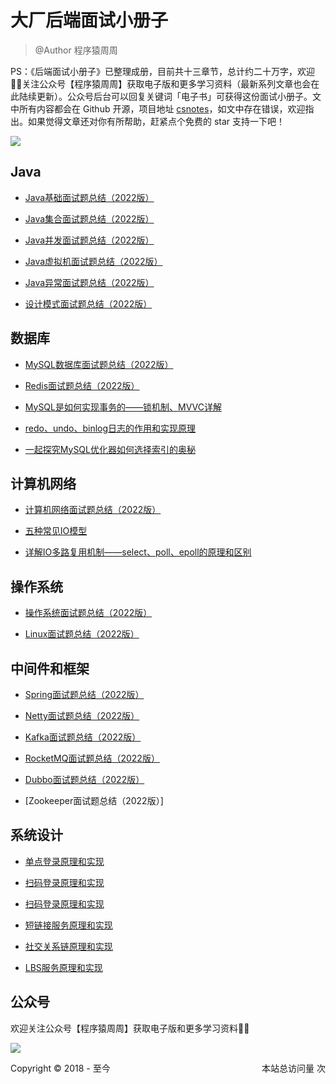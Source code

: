 # 大厂后端面试小册子

> @Author 程序猿周周

PS：《后端面试小册子》已整理成册，目前共十三章节，总计约二十万字，欢迎👏🏻关注公众号【程序猿周周】获取电子版和更多学习资料（最新系列文章也会在此陆续更新）。公众号后台可以回复关键词「电⼦书」可获得这份面试小册子。文中所有内容都会在 Github 开源，项目地址 [csnotes](https://github.com/zas023/csnotes)，如文中存在错误，欢迎指出。如果觉得文章还对你有所帮助，赶紧点个免费的 star 支持一下吧！

![](https://cdn.staticaly.com/gh/zas023/csnotes/master/assest/20221118233511.png)


## Java

- [Java基础面试题总结（2022版）](https://blog.csdn.net/adminpd/article/details/123080189)

- [Java集合面试题总结（2022版）](https://blog.csdn.net/adminpd/article/details/123171501)

- [Java并发面试题总结（2022版）](https://blog.csdn.net/adminpd/article/details/123266624)

- [Java虚拟机面试题总结（2022版）](https://blog.csdn.net/adminpd/article/details/123412605)

- [Java异常面试题总结（2022版）](https://blog.csdn.net/adminpd/article/details/123462676)

- [设计模式面试题总结（2022版）](https://blog.csdn.net/adminpd/article/details/123490442)

## 数据库 

- [MySQL数据库面试题总结（2022版）](https://blog.csdn.net/adminpd/article/details/122910606)

- [Redis面试题总结（2022版）](https://blog.csdn.net/adminpd/article/details/122934938)

- [MySQL是如何实现事务的——锁机制、MVVC详解](https://blog.csdn.net/adminpd/article/details/124789604)

- [redo、undo、binlog日志的作用和实现原理](https://blog.csdn.net/adminpd/article/details/124771948)

- [一起探究MySQL优化器如何选择索引的奥秘](https://blog.csdn.net/adminpd/article/details/124651881)


## 计算机网络

- [计算机网络面试题总结（2022版）](https://blog.csdn.net/adminpd/article/details/122973684)

- [五种常见IO模型](https://blog.csdn.net/adminpd/article/details/124546529)

- [详解IO多路复用机制——select、poll、epoll的原理和区别](https://blog.csdn.net/adminpd/article/details/124553590)

## 操作系统

- [操作系统面试题总结（2022版）](https://blog.csdn.net/adminpd/article/details/122994599)

- [Linux面试题总结（2022版）](https://blog.csdn.net/adminpd/article/details/122994862)

## 中间件和框架

- [Spring面试题总结（2022版）](https://blog.csdn.net/adminpd/article/details/123016872)

- [Netty面试题总结（2022版）](https://blog.csdn.net/adminpd/article/details/123564362)

- [Kafka面试题总结（2022版）](https://blog.csdn.net/adminpd/article/details/123674437)

- [RocketMQ面试题总结（2022版）](https://blog.csdn.net/adminpd/article/details/123977683)

- [Dubbo面试题总结（2022版）](https://blog.csdn.net/adminpd/article/details/123538243)

- [Zookeeper面试题总结（2022版）]

## 系统设计

- [单点登录原理和实现](https://blog.csdn.net/adminpd/article/details/121321029)

- [扫码登录原理和实现](https://blog.csdn.net/adminpd/article/details/121345027)

- [扫码登录原理和实现](https://blog.csdn.net/adminpd/article/details/121345027)

- [短链接服务原理和实现](https://blog.csdn.net/adminpd/article/details/121890795)

- [社交关系链原理和实现](https://blog.csdn.net/adminpd/article/details/122015182)

- [LBS服务原理和实现](https://blog.csdn.net/adminpd/article/details/127833567)

## 公众号
欢迎关注公众号【程序猿周周】获取电子版和更多学习资料👏🏻

![](https://cdn.jsdelivr.net/gh/zas023/CSNotes/assest/gongzhonghao.png)

<span style="float: left;">Copyright © 2018 - 至今</span>
<span id="busuanzi_container_site_pv" style="float: right;">本站总访问量 <span id="busuanzi_value_site_pv"></span> 次</span>